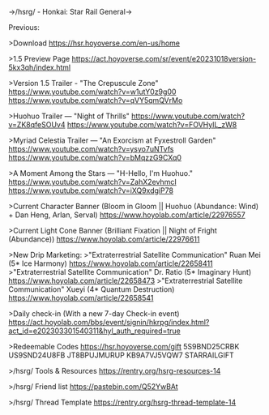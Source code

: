 ->/hsrg/ - Honkai: Star Rail General->

Previous: 

\>Download
https://hsr.hoyoverse.com/en-us/home

\>1.5 Preview Page
https://act.hoyoverse.com/sr/event/e20231018version-5kx3qh/index.html

\>Version 1.5 Trailer - "The Crepuscule Zone" 
https://www.youtube.com/watch?v=w1utY0z9g00
https://www.youtube.com/watch?v=qVY5qmQVrMo

\>Huohuo Trailer — "Night of Thrills" 
https://www.youtube.com/watch?v=ZK8qfeSOUv4
https://www.youtube.com/watch?v=FOVHylL_zW8

\>Myriad Celestia Trailer — "An Exorcism at Fyxestroll Garden"
https://www.youtube.com/watch?v=ysyo7uNTvfs
https://www.youtube.com/watch?v=bMqzzG9CXq0

\>A Moment Among the Stars — "H-Hello, I'm Huohuo." 
https://www.youtube.com/watch?v=ZahX2evhmcI
https://www.youtube.com/watch?v=iXQ9xdgiP78

\>Current Character Banner (Bloom in Gloom || Huohuo (Abundance: Wind) + Dan Heng, Arlan, Serval)
https://www.hoyolab.com/article/22976557

\>Current Light Cone Banner (Brilliant Fixation || Night of Fright (Abundance))
https://www.hoyolab.com/article/22976611

\>New Drip Marketing:
\>"Extraterrestrial Satellite Communication" Ruan Mei (5\* Ice Harmony)
https://www.hoyolab.com/article/22658411
\>"Extraterrestrial Satellite Communication" Dr. Ratio (5\* Imaginary Hunt)
https://www.hoyolab.com/article/22658473
\>"Extraterrestrial Satellite Communication" Xueyi (4\* Quantum Destruction)
https://www.hoyolab.com/article/22658541

\>Daily check-in (With a new 7-day Check-in event)
https://act.hoyolab.com/bbs/event/signin/hkrpg/index.html?act_id=e202303301540311&hyl_auth_required=true

\>Redeemable Codes
https://hsr.hoyoverse.com/gift
5S9BND25CRBK 
US9SND24U8FB
JT8BPUJMURUP
KB9A7VJ5VQW7
STARRAILGIFT

\>/hsrg/ Tools & Resources
https://rentry.org/hsrg-resources-14

\>/hsrg/ Friend list
https://pastebin.com/Q52YwBAt

\>/hsrg/ Thread Template
https://rentry.org/hsrg-thread-template-14